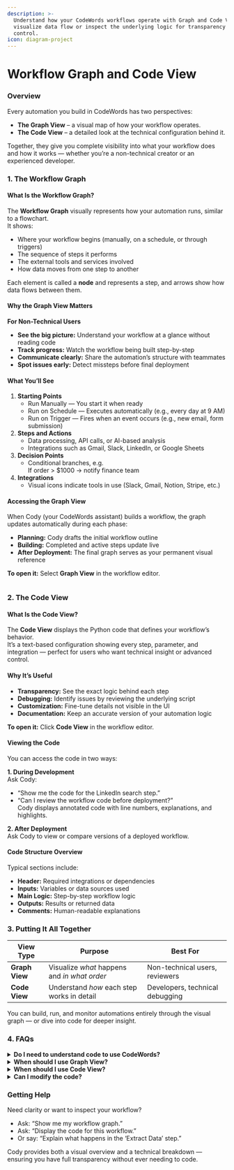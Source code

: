 ```yaml
---
description: >-
  Understand how your CodeWords workflows operate with Graph and Code Views —
  visualize data flow or inspect the underlying logic for transparency and
  control.
icon: diagram-project
---
```


# Workflow Graph and Code View

### **Overview**

Every automation you build in CodeWords has two perspectives:

* **The Graph View** – a visual map of how your workflow operates.
* **The Code View** – a detailed look at the technical configuration behind it.

Together, they give you complete visibility into what your workflow does and how it works — whether you’re a non-technical creator or an experienced developer.

### 1. The Workflow Graph

#### What Is the Workflow Graph?

The **Workflow Graph** visually represents how your automation runs, similar to a flowchart.\
It shows:

* Where your workflow begins (manually, on a schedule, or through triggers)
* The sequence of steps it performs
* The external tools and services involved
* How data moves from one step to another

Each element is called a **node** and represents a step, and arrows show how data flows between them.

#### Why the Graph View Matters

**For Non-Technical Users**

* **See the big picture:** Understand your workflow at a glance without reading code
* **Track progress:** Watch the workflow being built step-by-step
* **Communicate clearly:** Share the automation’s structure with teammates
* **Spot issues early:** Detect missteps before final deployment

#### What You’ll See

1. **Starting Points**
   * Run Manually — You start it when ready
   * Run on Schedule — Executes automatically (e.g., every day at 9 AM)
   * Run on Trigger — Fires when an event occurs (e.g., new email, form submission)
2. **Steps and Actions**
   * Data processing, API calls, or AI-based analysis
   * Integrations such as Gmail, Slack, LinkedIn, or Google Sheets
3. **Decision Points**
   * Conditional branches, e.g.\
     If order > $1000 → notify finance team
4. **Integrations**
   * Visual icons indicate tools in use (Slack, Gmail, Notion, Stripe, etc.)

#### Accessing the Graph View

When Cody (your CodeWords assistant) builds a workflow, the graph updates automatically during each phase:

* **Planning:** Cody drafts the initial workflow outline
* **Building:** Completed and active steps update live
* **After Deployment:** The final graph serves as your permanent visual reference

**To open it:** Select **Graph View** in the workflow editor.

<figure><img src="../.gitbook/assets/graph.gif" alt=""><figcaption></figcaption></figure>

### 2. The Code View

#### What Is the Code View?

The **Code View** displays the Python code that defines your workflow’s behavior.\
It’s a text-based configuration showing every step, parameter, and integration — perfect for users who want technical insight or advanced control.

#### Why It’s Useful

* **Transparency:** See the exact logic behind each step
* **Debugging:** Identify issues by reviewing the underlying script
* **Customization:** Fine-tune details not visible in the UI
* **Documentation:** Keep an accurate version of your automation logic

**To open it:** Click **Code View** in the workflow editor.

#### Viewing the Code

You can access the code in two ways:

**1. During Development**\
Ask Cody:

* “Show me the code for the LinkedIn search step.”
* “Can I review the workflow code before deployment?”\
  Cody displays annotated code with line numbers, explanations, and highlights.

**2. After Deployment**\
Ask Cody to view or compare versions of a deployed workflow.

#### Code Structure Overview

Typical sections include:

* **Header:** Required integrations or dependencies
* **Inputs:** Variables or data sources used
* **Main Logic:** Step-by-step workflow logic
* **Outputs:** Results or returned data
* **Comments:** Human-readable explanations

### 3. Putting It All Together

| View Type      | Purpose                                      | Best For                        |
| -------------- | -------------------------------------------- | ------------------------------- |
| **Graph View** | Visualize _what_ happens and _in what order_ | Non-technical users, reviewers  |
| **Code View**  | Understand _how_ each step works in detail   | Developers, technical debugging |

You can build, run, and monitor automations entirely through the visual graph — or dive into code for deeper insight.

### 4. FAQs

<details>

<summary><strong>Do I need to understand code to use CodeWords?</strong></summary>

No. The Graph View exists so anyone can build and understand workflows visually.

</details>

<details>

<summary><strong>When should I use Graph View?</strong></summary>

\
During planning, reviewing builds, or troubleshooting unexpected results.

</details>

<details>

<summary><strong>When should I use Code View?</strong></summary>

When debugging, exporting, or learning how your automation works internally.

</details>

<details>

<summary><strong>Can I modify the code?</strong></summary>

Not directly. But you can also simply describe the change in plain English. Cody will update both the graph and code automatically.

</details>

### **Getting Help**

Need clarity or want to inspect your workflow?

* Ask: “Show me my workflow graph.”
* Ask: “Display the code for this workflow.”
* Or say: “Explain what happens in the ‘Extract Data’ step.”

Cody provides both a visual overview and a technical breakdown — ensuring you have full transparency without ever needing to code.

<figure><img src="../.gitbook/assets/code.gif" alt=""><figcaption></figcaption></figure>
